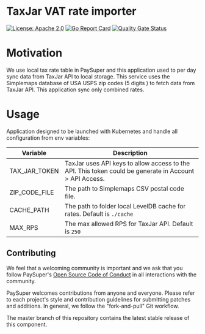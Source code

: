# TaxJar VAT rate importer

[![License: Apache 2.0](https://img.shields.io/badge/License-Apache2.0-green.svg)](https://opensource.org/licenses/Apache2.0)
[![Go Report Card](https://goreportcard.com/badge/github.com/paysuper/paysuper-taxjar-rate-importer)](https://goreportcard.com/report/github.com/paysuper/paysuper-taxjar-rate-importer)
[![Quality Gate Status](https://sonarcloud.io/api/project_badges/measure?project=paysuper_paysuper-taxjar-rate-importer&metric=alert_status)](https://sonarcloud.io/dashboard?id=paysuper_paysuper-taxjar-rate-importer)

# Motivation
We use local tax rate table in PaySuper and this application used to per day sync data from TaxJar API to
local storage. This service uses the Simplemaps database of USA USPS zip codes (5 digits ) to fetch data 
from TaxJar API. This application sync only combined rates.

# Usage

Application designed to be launched with Kubernetes and handle all configuration from env variables:

| Variable      | Description                                                                                            |
|---------------|--------------------------------------------------------------------------------------------------------|
| TAX_JAR_TOKEN | TaxJar uses API keys to allow access to the API. This token could be generate in Account > API Access. |
| ZIP_CODE_FILE | The path to Simplemaps CSV postal code file.                                                           |
| CACHE_PATH    | The path to folder local LevelDB cache for rates. Default is `./cache`                                 |
| MAX_RPS       | The max allowed RPS for TaxJar API. Default is `250`                                                   |

## Contributing
We feel that a welcoming community is important and we ask that you follow PaySuper's [Open Source Code of Conduct](https://github.com/paysuper/code-of-conduct/blob/master/README.md) in all interactions with the community.

PaySuper welcomes contributions from anyone and everyone. Please refer to each project's style and contribution guidelines for submitting patches and additions. In general, we follow the "fork-and-pull" Git workflow.

The master branch of this repository contains the latest stable release of this component.

 